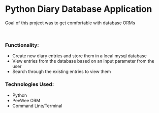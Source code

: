 <h1>Python Diary Database Application</h1>
<p>Goal of this project was to get comfortable with database ORMs</p>
</br>
<h3>Functionality:</h3>
<ul>
  <li>Create new diary entries and store them in a local mysql database</li>
  <li>View entries from the database based on an input parameter from the user </li>
  <li>Search through the existing entries to view them</li>
</ul>


<h3>Technologies Used:</h3>
<ul>
  <li>Python</li>
  <li>PeeWee ORM</li>
  <li>Command Line/Terminal</li>
</ul>
